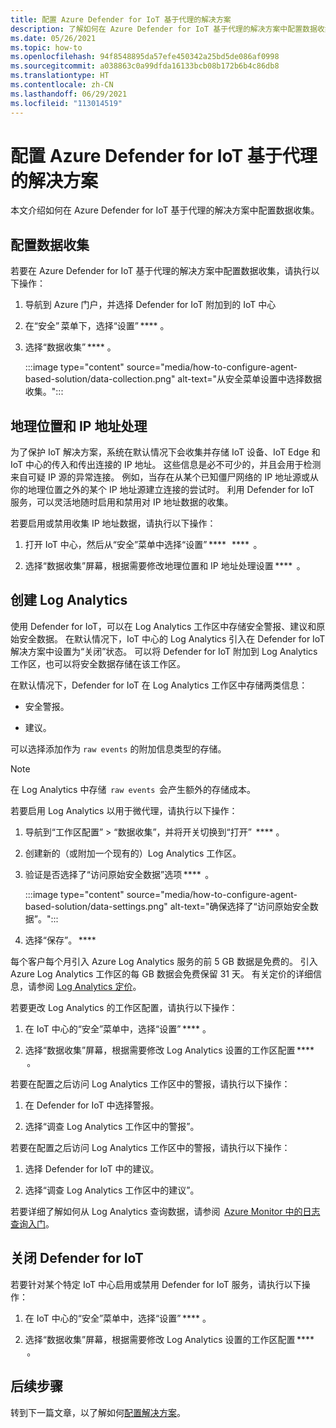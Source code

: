 ```yaml
---
title: 配置 Azure Defender for IoT 基于代理的解决方案
description: 了解如何在 Azure Defender for IoT 基于代理的解决方案中配置数据收集
ms.date: 05/26/2021
ms.topic: how-to
ms.openlocfilehash: 94f8548895da57efe450342a25bd5de086af0998
ms.sourcegitcommit: a038863c0a99dfda16133bcb08b172b6b4c86db8
ms.translationtype: HT
ms.contentlocale: zh-CN
ms.lasthandoff: 06/29/2021
ms.locfileid: "113014519"
---
```

# <a name="configure-azure-defender-for-iot-agent-based-solution"></a>配置 Azure Defender for IoT 基于代理的解决方案  

本文介绍如何在 Azure Defender for IoT 基于代理的解决方案中配置数据收集。

## <a name="configure-data-collection"></a>配置数据收集

若要在 Azure Defender for IoT 基于代理的解决方案中配置数据收集，请执行以下操作： 

1. 导航到 Azure 门户，并选择 Defender for IoT 附加到的 IoT 中心 

1. 在“安全” 菜单下，选择“设置” **** 。 

1. 选择“数据收集” **** 。 

    :::image type="content" source="media/how-to-configure-agent-based-solution/data-collection.png" alt-text="从安全菜单设置中选择数据收集。":::

## <a name="geolocation-and-ip-address-handling"></a>地理位置和 IP 地址处理 

为了保护 IoT 解决方案，系统在默认情况下会收集并存储 IoT 设备、IoT Edge 和 IoT 中心的传入和传出连接的 IP 地址。 这些信息是必不可少的，并且会用于检测来自可疑 IP 源的异常连接。 例如，当存在从某个已知僵尸网络的 IP 地址源或从你的地理位置之外的某个 IP 地址源建立连接的尝试时。 利用 Defender for IoT 服务，可以灵活地随时启用和禁用对 IP 地址数据的收集。 

若要启用或禁用收集 IP 地址数据，请执行以下操作： 

1. 打开 IoT 中心，然后从“安全”菜单中选择“设置” ****   ****  。 

1. 选择“数据收集”屏幕，根据需要修改地理位置和 IP 地址处理设置 ****  。 

## <a name="log-analytics-creation"></a>创建 Log Analytics 

使用 Defender for IoT，可以在 Log Analytics 工作区中存储安全警报、建议和原始安全数据。 在默认情况下，IoT 中心的 Log Analytics 引入在 Defender for IoT 解决方案中设置为“关闭”状态。 可以将 Defender for IoT 附加到 Log Analytics 工作区，也可以将安全数据存储在该工作区。 

在默认情况下，Defender for IoT 在 Log Analytics 工作区中存储两类信息：
 
- 安全警报。

- 建议。 

可以选择添加作为 `raw events` 的附加信息类型的存储。 

> [!Note] 
> 在 Log Analytics 中存储  `raw events`  会产生额外的存储成本。 

若要启用 Log Analytics 以用于微代理，请执行以下操作： 

1. 导航到“工作区配置” > “数据收集”，并将开关切换到“打开”  **** 。 

1. 创建新的（或附加一个现有的）Log Analytics 工作区。 

1. 验证是否选择了“访问原始安全数据”选项 ****  。  

    :::image type="content" source="media/how-to-configure-agent-based-solution/data-settings.png" alt-text="确保选择了“访问原始安全数据”。":::

1. 选择“保存”。 ****

每个客户每个月引入 Azure Log Analytics 服务的前 5 GB 数据是免费的。 引入 Azure Log Analytics 工作区的每 GB 数据会免费保留 31 天。 有关定价的详细信息，请参阅 [Log Analytics 定价](https://azure.microsoft.com/pricing/details/monitor/)。 

若要更改 Log Analytics 的工作区配置，请执行以下操作： 

1. 在 IoT 中心的“安全”菜单中，选择“设置” **** 。 

1. 选择“数据收集”屏幕，根据需要修改 Log Analytics 设置的工作区配置 ****  。 

若要在配置之后访问 Log Analytics 工作区中的警报，请执行以下操作：

1. 在 Defender for IoT 中选择警报。

1. 选择“调查 Log Analytics 工作区中的警报”。

若要在配置之后访问 Log Analytics 工作区中的警报，请执行以下操作：

1. 选择 Defender for IoT 中的建议。

1. 选择“调查 Log Analytics 工作区中的建议”。 
 
若要详细了解如何从 Log Analytics 查询数据，请参阅  [Azure Monitor 中的日志查询入门](../../azure-monitor/logs/get-started-queries.md)。 

## <a name="turn-off-defender-for-iot"></a>关闭 Defender for IoT 

若要针对某个特定 IoT 中心启用或禁用 Defender for IoT 服务，请执行以下操作： 

1. 在 IoT 中心的“安全”菜单中，选择“设置” **** 。

1. 选择“数据收集”屏幕，根据需要修改 Log Analytics 设置的工作区配置 ****  。

## <a name="next-steps"></a>后续步骤 

转到下一篇文章，以了解如何[配置解决方案](quickstart-configure-your-solution.md)。